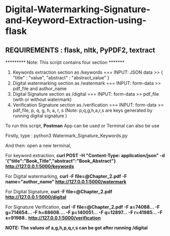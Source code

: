 
# Digital-Watermarking-Signature-and-Keyword-Extraction-using-flask

## REQUIREMENTS : flask, nltk, PyPDF2, textract

 ********* Note: This script contains four section *******

 1. Keywords extraction section as /keywords === INPUT: JSON data >> { "title" : "value", "abstract" : "abstract_value" }
 2. Digital watermarking section as /watermark === INPUT: form-data >> pdf_file and author_name
 3. Digital Signature section as /digital  === INPUT:  form-data >> pdf_file (with or without watermark)
 4. Verification Signature section as /verification === INPUT: form-data >> pdf_file, p, q, g, h, a, r, s (Note: p,q,g,h,a,r,s are keys generated by running digital signature )

To run this script, **Postman** App can be used or Terminal can also be use

Firstly, 
type : python3 Watermark_Signature_Keywords.py

And then: open a new terminal,

For keyword extraction,
**curl POST -H "Content-Type: application/json" -d '{"title":"Book_Title","abstract":"Book_Abstract"} http://127.0.0.1:5000/keywords**

For Digital watermarking,
**curl  -F file=@Chapter_2.pdf -F name="author_name" http://127.0.0.1:5000/watermark**

For Digital Signature,
**curl  -F file=@Chapter_2.pdf http://127.0.0.1:5000/digital**

For Signature Verification,
**curl  -F file=@Chapter_2.pdf -F a=74088... -F g=714654... -F h=68608.... -F p=140051... -F q=12897... -F r=41985... -F s=91988..  http://127.0.0.1:5000/verification**


**NOTE: The values of a,g,h,p,q,r,s can be got after running /digital**
